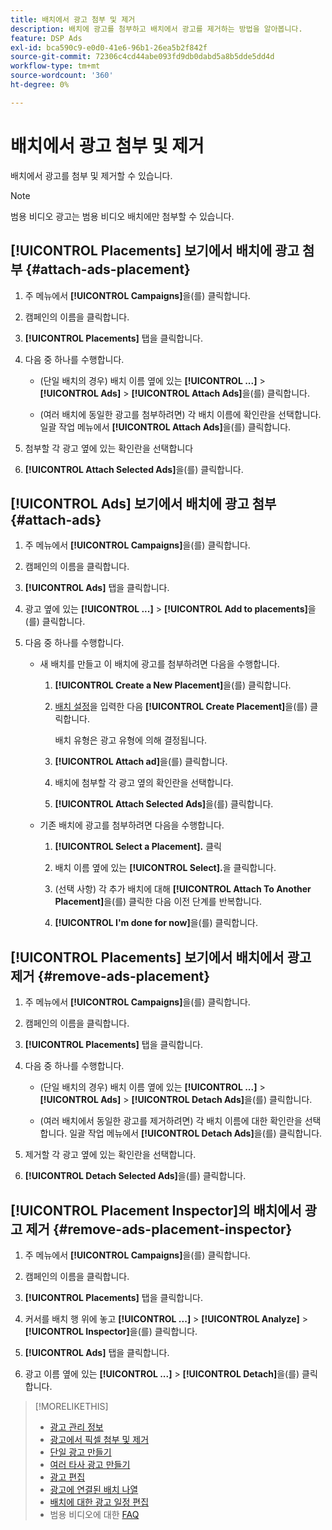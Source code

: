 ```yaml
---
title: 배치에서 광고 첨부 및 제거
description: 배치에 광고를 첨부하고 배치에서 광고를 제거하는 방법을 알아봅니다.
feature: DSP Ads
exl-id: bca590c9-e0d0-41e6-96b1-26ea5b2f842f
source-git-commit: 72306c4cd44abe093fd9db0dabd5a8b5dde5dd4d
workflow-type: tm+mt
source-wordcount: '360'
ht-degree: 0%

---
```


# 배치에서 광고 첨부 및 제거

배치에서 광고를 첨부 및 제거할 수 있습니다.

>[!NOTE]
>
>범용 비디오 광고는 범용 비디오 배치에만 첨부할 수 있습니다.

## [!UICONTROL Placements] 보기에서 배치에 광고 첨부 {#attach-ads-placement}

1. 주 메뉴에서 **[!UICONTROL Campaigns]**&#x200B;을(를) 클릭합니다.

1. 캠페인의 이름을 클릭합니다.

1. **[!UICONTROL Placements]** 탭을 클릭합니다.

1. 다음 중 하나를 수행합니다.

   * (단일 배치의 경우) 배치 이름 옆에 있는 **[!UICONTROL ...]** > **[!UICONTROL Ads]** > **[!UICONTROL Attach Ads]**&#x200B;을(를) 클릭합니다.

   * (여러 배치에 동일한 광고를 첨부하려면) 각 배치 이름에 확인란을 선택합니다. 일괄 작업 메뉴에서 **[!UICONTROL Attach Ads]**&#x200B;을(를) 클릭합니다.

1. 첨부할 각 광고 옆에 있는 확인란을 선택합니다

1. **[!UICONTROL Attach Selected Ads]**&#x200B;을(를) 클릭합니다.

## [!UICONTROL Ads] 보기에서 배치에 광고 첨부 {#attach-ads}

1. 주 메뉴에서 **[!UICONTROL Campaigns]**&#x200B;을(를) 클릭합니다.

1. 캠페인의 이름을 클릭합니다.

1. **[!UICONTROL Ads]** 탭을 클릭합니다.

1. 광고 옆에 있는 **[!UICONTROL ...]** > **[!UICONTROL Add to placements]**&#x200B;을(를) 클릭합니다.

1. 다음 중 하나를 수행합니다.

   * 새 배치를 만들고 이 배치에 광고를 첨부하려면 다음을 수행합니다.

      1. **[!UICONTROL Create a New Placement]**&#x200B;을(를) 클릭합니다.

      1. [배치 설정](/help/dsp/campaign-management/placements/placement-settings.md)을 입력한 다음 **[!UICONTROL Create Placement]**&#x200B;을(를) 클릭합니다.

         배치 유형은 광고 유형에 의해 결정됩니다.

      1. **[!UICONTROL Attach ad]**&#x200B;을(를) 클릭합니다.

      1. 배치에 첨부할 각 광고 옆의 확인란을 선택합니다.

      1. **[!UICONTROL Attach Selected Ads]**&#x200B;을(를) 클릭합니다.

   * 기존 배치에 광고를 첨부하려면 다음을 수행합니다.

      1. **[!UICONTROL Select a Placement].** 클릭

      1. 배치 이름 옆에 있는 **[!UICONTROL Select].**&#x200B;을 클릭합니다.

      1. (선택 사항) 각 추가 배치에 대해 **[!UICONTROL Attach To Another Placement]**&#x200B;을(를) 클릭한 다음 이전 단계를 반복합니다.

      1. **[!UICONTROL I'm done for now]**&#x200B;을(를) 클릭합니다.

## [!UICONTROL Placements] 보기에서 배치에서 광고 제거 {#remove-ads-placement}

1. 주 메뉴에서 **[!UICONTROL Campaigns]**&#x200B;을(를) 클릭합니다.

1. 캠페인의 이름을 클릭합니다.

1. **[!UICONTROL Placements]** 탭을 클릭합니다.

1. 다음 중 하나를 수행합니다.

   * (단일 배치의 경우) 배치 이름 옆에 있는 **[!UICONTROL ...]** > **[!UICONTROL Ads]** > **[!UICONTROL Detach Ads]**&#x200B;을(를) 클릭합니다.

   * (여러 배치에서 동일한 광고를 제거하려면) 각 배치 이름에 대한 확인란을 선택합니다. 일괄 작업 메뉴에서 **[!UICONTROL Detach Ads]**&#x200B;을(를) 클릭합니다.

1. 제거할 각 광고 옆에 있는 확인란을 선택합니다.

1. **[!UICONTROL Detach Selected Ads]**&#x200B;을(를) 클릭합니다.

## [!UICONTROL Placement Inspector]의 배치에서 광고 제거 {#remove-ads-placement-inspector}

1. 주 메뉴에서 **[!UICONTROL Campaigns]**&#x200B;을(를) 클릭합니다.

1. 캠페인의 이름을 클릭합니다.

1. **[!UICONTROL Placements]** 탭을 클릭합니다.

1. 커서를 배치 행 위에 놓고 **[!UICONTROL ...]** > **[!UICONTROL Analyze]** > **[!UICONTROL Inspector]**&#x200B;을(를) 클릭합니다.

1. **[!UICONTROL Ads]** 탭을 클릭합니다.

1. 광고 이름 옆에 있는 **[!UICONTROL ...]** > **[!UICONTROL Detach]**&#x200B;을(를) 클릭합니다.

>[!MORELIKETHIS]
>
>* [광고 관리 정보](ad-about.md)
>* [광고에서 픽셀 첨부 및 제거](ad-pixel-attach-detach.md)
>* [단일 광고 만들기](ad-create.md)
>* [여러 타사 광고 만들기](ad-create-multiple.md)
>* [광고 편집](ad-edit.md)
>* [광고에 연결된 배치 나열](ad-list-placements.md)
>* [배치에 대한 광고 일정 편집](/help/dsp/campaign-management/placements/placement-edit-ad-schedule.md)
>* 범용 비디오에 대한 [FAQ](/help/dsp/campaign-management/faq-universal-video.md)
